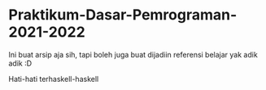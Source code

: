 # Praktikum-Dasar-Pemrograman-2021-2022

Ini buat arsip aja sih, tapi boleh juga buat dijadiin referensi belajar yak adik adik :D

Hati-hati terhaskell-haskell
